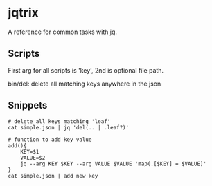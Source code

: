 # jqtrix
A reference for common tasks with jq.

## Scripts
First arg for all scripts is 'key', 2nd is optional file path.

bin/del: delete all matching keys anywhere in the json

## Snippets
```
# delete all keys matching 'leaf'
cat simple.json | jq 'del(.. | .leaf?)'
```
```
# function to add key value
add(){
    KEY=$1
    VALUE=$2
    jq --arg KEY $KEY --arg VALUE $VALUE 'map(.[$KEY] = $VALUE)'
}
cat simple.json | add new key
```



